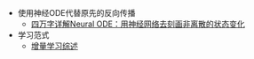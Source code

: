 - 使用神经ODE代替原先的反向传播
    - [四万字详解Neural ODE：用神经网络去刻画非离散的状态变化](https://mp.weixin.qq.com/s/CDJ6OABI5iDNUqJbaLrGng)
- 学习范式
    - [增量学习综述](https://mp.weixin.qq.com/s/qL6aT1hVI7fd_lWQTSThEw)
